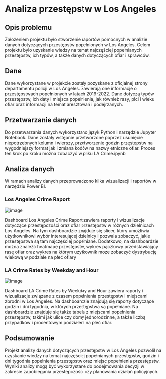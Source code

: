 # Analiza przestępstw w Los Angeles

## Opis problemu
Założeniem projektu było stworzenie raportów pomocnych w analizie danych dotyczących przestępstw popełnionych w Los Angeles. Celem projektu było uzyskanie wiedzy na temat najczęściej popełnianych przestępstw, ich typów, a także danych dotyczących ofiar i sprawców.

## Dane
Dane wykorzystane w projekcie zostały pozyskane z oficjalnej strony departamentu policji w Los Angeles. Zawierają one informacje o przestępstwach popełnionych w latach 2019-2022. Dane dotyczą typów przestępstw, ich daty i miejsca popełnienia, jak również rasy, płci i wieku ofiar oraz informacji na temat aresztowań i podejrzanych.

## Przetwarzanie danych
Do przetwarzania danych wykorzystano język Python i narzędzie Jupyter Notebook. Dane zostały wstępnie przetworzone poprzez usunięcie niepotrzebnych kolumn i wierszy, przetworzenie godzin przęstepstw na wygodniejszy format jak i zmiana kodów na nazwy etniczne ofiar.
Proces ten krok po kroku można zobaczyć w pliku LA Crime.ipynb

## Analiza danych
W ramach analizy danych przeprowadzono kilka wizualizacji i raportów w narzędziu Power BI.

### Los Angeles Crime Raport

![image](https://user-images.githubusercontent.com/130370888/230990388-c0bd6b92-14ef-4456-80c6-6d6c4a352d28.png)

Dashboard Los Angeles Crime Raport zawiera raporty i wizualizacje dotyczące przestępczości oraz ofiar przestępstw w różnych dzielnicach Los Angeles. Na tym dashboardzie znajduje się slicer, który umożliwia użytkownikowi wybór interesującej dzielnicy i pozwala zobaczyć, jakie przestępstwa są tam najczęściej popełniane. Dodatkowo, na dashboardzie można znaleźć heatmapę przestępstw, wykres pączkowy przedstawiający rasę ofiar oraz wykres na którym użytkownik może zobaczyć dystrybucję wiekową w podziale na płeć ofiary

### LA Crime Rates by Weekday and Hour

![image](https://user-images.githubusercontent.com/130370888/230990476-b2da7bc9-e2f5-4ea1-8c96-35fc8ae129a9.png)

Dashboard LA Crime Rates by Weekday and Hour zawiera raporty i wizualizacje związane z czasem popełnienia przestępstw i miejscami zbrodni w Los Angeles. Na dashboardzie znajdują się raporty dotyczące godzin i dni tygodnia, w których przestępstwa są popełniane. Na dashboardzie znajduje się także tabela z miejscami popełnienia przestępstw, takimi jak ulice czy domy jednorodzinne, a także liczbą przypadków i procentowym podziałem na płeć ofiar.



## Podsumowanie
Projekt analizy danych dotyczących przestępstw w Los Angeles pozwolił na uzyskanie wiedzy na temat najczęściej popełnianych przestępstw, godzin i dni tygodnia popełnienia przestępstw oraz miejsc popełnienia przestępstw. Wyniki analizy mogą być wykorzystane do podejmowania decyzji w zakresie zapobiegania przestępczości czy planowania działań policyjnych.

